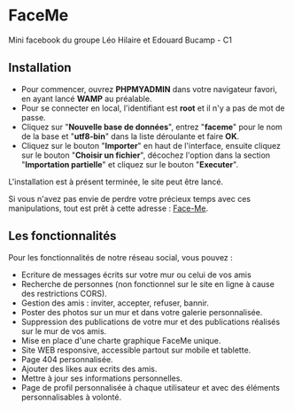 # FaceMe
Mini facebook du groupe Léo Hilaire et Edouard Bucamp - C1

## Installation

- Pour commencer, ouvrez **PHPMYADMIN** dans votre navigateur favori, en ayant lancé **WAMP** au préalable.
- Pour se connecter en local, l'identifiant est **root** et il n'y a pas de mot de passe.
- Cliquez sur "**Nouvelle base de données**", entrez "**faceme**" pour le nom de la base et "**utf8-bin**" dans la liste déroulante et faire **OK**.
- Cliquez sur le bouton "**Importer**" en haut de l'interface, ensuite cliquez sur le bouton "**Choisir un fichier**", décochez l'option dans la section "**Importation partielle**" et cliquez sur le bouton "**Executer**".

L'installation est à présent terminée, le site peut être lancé.

Si vous n'avez pas envie de perdre votre précieux temps avec ces manipulations, tout est prêt à cette adresse : [Face-Me](http://face-me.online).

## Les fonctionnalités

Pour les fonctionnalités de notre réseau social, vous pouvez :

- Ecriture de messages écrits sur votre mur ou celui de vos amis
- Recherche de personnes (non fonctionnel sur le site en ligne à cause des restrictions CORS).
- Gestion des amis : inviter, accepter, refuser, bannir.
- Poster des photos sur un mur et dans votre galerie personnalisée.
- Suppression des publications de votre mur et des publications réalisés sur le mur de vos amis.
- Mise en place d'une charte graphique FaceMe unique.
- Site WEB responsive, accessible partout sur mobile et tablette.
- Page 404 personnalisée.
- Ajouter des likes aux ecrits des amis.
- Mettre à jour ses informations personnelles.
- Page de profil personnalisée à chaque utilisateur et avec des éléments personnalisables à volonté.
